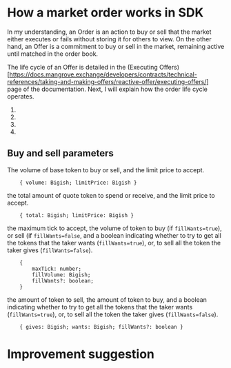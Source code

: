 # How a market order works in SDK 
In my understanding, an Order is an action to buy or sell that the market either executes or fails without storing it for others to view. On the other hand, an Offer is a commitment to buy or sell in the market, remaining active until matched in the order book. 

The life cycle of an Offer is detailed in the (Executing Offers)[https://docs.mangrove.exchange/developers/contracts/technical-references/taking-and-making-offers/reactive-offer/executing-offers/] page of the documentation. Next, I will explain how the order life cycle operates.

1. 
2. 
3. 
4.
## Buy and sell parameters
The volume of base token to buy or sell, and the limit price to accept.
```
    { volume: Bigish; limitPrice: Bigish }
```

the total amount of quote token to spend or receive, and the limit price to accept.
```
    { total: Bigish; limitPrice: Bigish }
```

the maximum tick to accept, the volume of token to buy (if `fillWants=true`), or sell (if `fillWants=false`, and a boolean indicating whether to try to get all the tokens that the taker wants (`fillWants=true`), or, to sell all the token the taker gives (`fillWants=false`).
```
    {
        maxTick: number;
        fillVolume: Bigish;
        fillWants?: boolean;
    }
```

the amount of token to sell, the amount of token to buy, and a boolean indicating whether to try to get all the tokens that the taker wants (`fillWants=true`), or, to sell all the token the taker gives (`fillWants=false`).
```
    { gives: Bigish; wants: Bigish; fillWants?: boolean }
```

# Improvement suggestion 